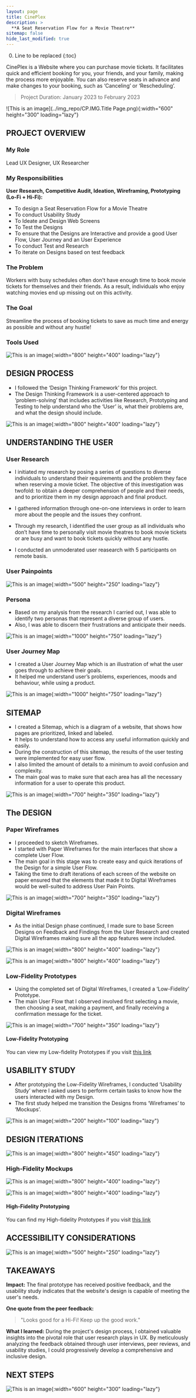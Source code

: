 ```yaml
---
layout: page
title: CinePlex 
description: >
  **A Seat Reservation Flow for a Movie Theatre**
sitemap: false
hide_last_modified: true
---
```


0. Line to be replaced
{:toc}

CinePlex is a Website where you can purchase movie tickets. It facilitates quick and efficient booking for you, your friends, and your family, making the process more enjoyable. You can also reserve seats in advance and make changes to your booking, such as ‘Canceling’ or ‘Rescheduling’.

> Project Duration: January 2023 to February 2023

![This is an image](../img_repo/CP.IMG.Title Page.png){:width="600" height="300" loading="lazy"}

## PROJECT OVERVIEW
### My Role
Lead UX Designer, UX Researcher
### My Responsibilities
**User Research, Competitive Audit, Ideation, Wireframing, Prototyping (Lo-Fi + Hi-Fi):**
* To design a Seat Reservation Flow for a Movie Theatre
* To conduct Usability Study
* To Ideate and Design Web Screens
* To Test the Designs
* To ensure that the Designs are Interactive and provide a good User Flow, User Journey and an User Experience
* To conduct Test and Research
* To iterate on Designs based on test feedback
### The Problem
Workers with busy schedules often don't have enough time to book movie tickets for themselves and their friends.
As a result, individuals who enjoy watching movies end up missing out on this activity.
### The Goal
Streamline the process of booking tickets to save as much time and energy as possible and without any hustle!
### Tools Used

![This is an image](../img_repo/CP.IMG.03.png){:width="800" height="400" loading="lazy"}

## DESIGN PROCESS
* I followed the ‘Design Thinking Framework’ for this project. 
* The Design Thinking Framework is a user-centered approach to ‘problem-solving’ that includes activities like Research, Prototyping and Testing to help understand who the ‘User’ is, what their problems are, and what the design should include.

![This is an image](../img_repo/CP.IMG.05.png){:width="800" height="400" loading="lazy"}

## UNDERSTANDING THE USER
### User Research 
* I initiated my research by posing a series of questions to diverse individuals to understand their requirements and the problem they face when reserving a movie ticket. The objective of this investigation was twofold: to obtain a deeper comprehension of people and their needs, and to prioritize them in my design approach and final product.

* I gathered information through one-on-one interviews in order to learn more about the people and the issues they confront. 

* Through my research, I identified the user group as all individuals who don’t have time to personally visit movie theatres to book movie tickets or are busy and want to book tickets quickly without any hustle.

* I conducted an unmoderated user reasearch with 5 participants on remote basis.

### User Painpoints

![This is an image](../img_repo/CP.IMG.07.png){:width="500" height="250" loading="lazy"}

### Persona
* Based on my analysis from the research I carried out, I was able to identify two personas 
that represent a diverse group of users. 
* Also, I was able to discern their frustrations and anticipate their needs.

![This is an image](../img_repo/CP.IMG.08.Persona.png){:width="1000" height="750" loading="lazy"}

### User Journey Map
* I created a User Journey Map which is an illustration of what the user goes through to achieve their goals. 
* It helped me understand user’s problems, experiences, moods and behaviour, while using a product.

![This is an image](../img_repo/CP.IMG.09.UJM.png){:width="1000" height="750" loading="lazy"}

## SITEMAP
* I created a Sitemap, which is a diagram of a website, that shows how pages are prioritized, linked and labeled. 
* It helps to understand how to access any useful information quickly and easily. 
* During the construction of this sitemap, the results of the user testing were implemented for easy user flow. 
* I also limited the amount of details to a minimum to avoid confusion and complexity.
* The main goal was to make sure that each area has all the necessary information for a user to operate this product.

![This is an image](../img_repo/CP.IMG.10.png){:width="700" height="350" loading="lazy"}

## The DESIGN

### Paper Wireframes
* I proceeded to sketch Wireframes. 
* I started with Paper Wireframes for the main interfaces that show a complete User Flow. 
* The main goal in this stage was to create easy and quick iterations of the Design for a simple User Flow. 
* Taking the time to draft iterations of each screen of the website on paper ensured that the elements that made it to Digital Wireframes would be well-suited to address User Pain Points.

![This is an image](../img_repo/CP.IMG.12.png){:width="700" height="350" loading="lazy"}

### Digital Wireframes
* As the initial Design phase continued, I made sure to base Screen Designs on Feedback and Findings from the User Research and created Digital Wireframes making sure all the app features were included.

![This is an image](../img_repo/CP.IMG.13.png){:width="800" height="400" loading="lazy"}

![This is an image](../img_repo/CP.IMG.14..png){:width="800" height="400" loading="lazy"}

### Low-Fidelity Prototypes
* Using the completed set of Digital Wireframes, I created a ‘Low-Fidelity’ Prototype. 
* The main User Flow that I observed involved first selecting a movie, then choosing a seat, making a payment, and finally receiving a confirmation message for the ticket.

![This is an image](../img_repo/CP.IMG.15.png){:width="700" height="350" loading="lazy"}

#### Low-Fidelity Prototyping
You can view my Low-fidelity Prototypes if you visit [this link](https://xd.adobe.com/view/002b3d7b-019c-41c8-aa6a-2443ab2a8a6d-5578/screen/06a8b176-7981-4f82-ae47-1436f85d71b7/?fullscreen)

## USABILITY STUDY
* After prototyping the Low-Fidelity Wireframes, I conducted ‘Usability Study’ where I asked users to perform certain tasks to know how the users interacted with my Design. 
* The first study helped me transition the Designs froms ‘Wireframes’ to ‘Mockups’.

![This is an image](../img_repo/CP.IMG.16.1.png){:width="200" height="100" loading="lazy"}

## DESIGN ITERATIONS
![This is an image](../img_repo/CP.IMG.17.png){:width="800" height="450" loading="lazy"}

### High-Fidelity Mockups 
![This is an image](../img_repo/CP.IMG.18.1.png){:width="800" height="400" loading="lazy"}

![This is an image](../img_repo/CP.IMG.18.2.png){:width="800" height="400" loading="lazy"}

#### High-Fidelity Prototyping
You can find my High-fidelity Prototypes if you visit [this link](https://xd.adobe.com/view/abd51dc7-1adf-429e-9174-79616b984f95-fe86/?fullscreen)

## ACCESSIBILITY CONSIDERATIONS
![This is an image](../img_repo/CP.IMG.19.png){:width="500" height="250" loading="lazy"}

## TAKEAWAYS
**Impact:** The final prototype has received positive feedback, and the usability study indicates that the website's design is capable of meeting the user's needs.

**One quote from the peer feedback:**
> "Looks good for a Hi-Fi! Keep up the good work."

**What I learned:** During the project's design process, I obtained valuable insights into the pivotal role that user research plays in UX. By meticulously analyzing the feedback obtained through user interviews, peer reviews, and usability studies, I could progressively develop a comprehensive and inclusive design. 

## NEXT STEPS
![This is an image](../img_repo/CP.IMG.21.png){:width="600" height="300" loading="lazy"}
